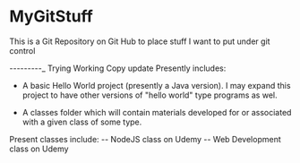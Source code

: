 # MyGitStuff
This is a Git Repository on Git Hub to place stuff I want to put under git control

---------_
Trying Working Copy update
Presently includes:

- A basic Hello World project (presently a Java version).  I may expand this project to have other versions of "hello world" type programs as wel.

- A classes folder which will contain materials developed for or associated with a given class of some type.  

Present classes include:
-- NodeJS class on Udemy
-- Web Development class on Udemy
